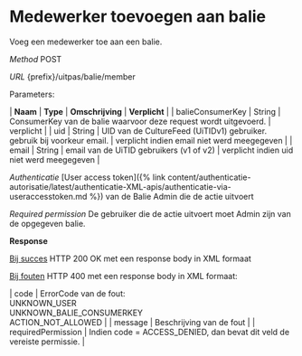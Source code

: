 ---
---

# Medewerker toevoegen aan balie

Voeg een medewerker toe aan een balie.

_Method_
POST

_URL_
{prefix}/uitpas/balie/member

Parameters:

| **Naam** | **Type** | **Omschrijving** | **Verplicht** |
| balieConsumerKey | String | ConsumerKey van de balie waarvoor deze request wordt uitgevoerd. | verplicht |
| uid | String | UID van de CultureFeed (UiTIDv1) gebruiker. gebruik bij voorkeur email. | verplicht indien email niet werd meegegeven |
| email | String | email van de UiTID gebruikers (v1 of v2) | verplicht indien uid niet werd meegegeven |

_Authenticatie_
[User access token]({% link content/authenticatie-autorisatie/latest/authenticatie-XML-apis/authenticatie-via-useraccesstoken.md %}) van de Balie Admin die de actie uitvoert

_Required permission_
De gebruiker die de actie uitvoert moet Admin zijn van de opgegeven balie.

**Response**

<u>Bij succes</u>
HTTP 200 OK met een response body in XML formaat

<u>Bij fouten</u>
HTTP 400 met een response body in XML formaat:

| code | ErrorCode van de fout:<br>UNKNOWN_USER<br>UNKNOWN_BALIE_CONSUMERKEY<br>ACTION_NOT_ALLOWED |
| message | Beschrijving van de fout |
| requiredPermission | Indien code = ACCESS_DENIED, dan bevat dit veld de vereiste permissie. |
